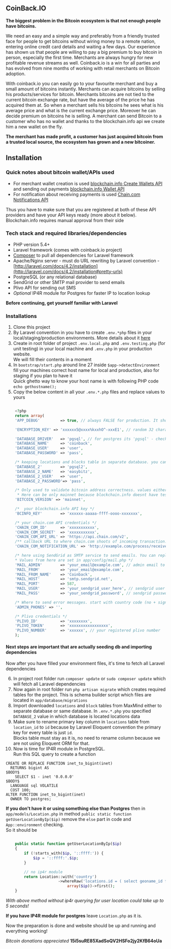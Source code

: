 ## CoinBack.IO

**The biggest problem in the Bitcoin ecosystem is that not enough people have bitcoins.**

We need an easy and a simple way and preferably from a friendly trusted face for people to get bitcoins without wiring money to a remote nation, entering online credit card details and waiting a few days. Our experience has shown us that people are willing to pay a big premium to buy bitcoin in person, especially the first time. Merchants are always hungry for new profitable revenue streams as well. Coinback.io is a win for all parties and has evolved from nine months of working with retail merchants on Bitcoin adoption.

With coinback.io you can easily go to your favourite merchant and buy a small amount of bitcoins instantly. Merchants can acquire bitcoins by selling his products/services for bitcoin. Merchants bitcoins are not tied to the current bitcoin exchange rate, but have the average of the price he has acquired them at. So when a merchant sells his bitcoins he sees what is his average price and what is the current exchange price. Moreover he can decide premium on bitcoins he is selling. A merchant can send Bitcoin to a customer who has no wallet and thanks to the blockchain.info api we create him a new wallet on the fly.

**The merchant has made profit, a customer has just acquired bitcoin from a trusted local source, the ecosystem has grown and a new bitcoiner.**


## Installation
### Quick notes about bitcoin wallet/APIs used
+ For merchant wallet creation is used [blockchain.info Create Wallets API](https://blockchain.info/api/create_wallet) and sending out payments
 [blockchain.info Wallet API](https://blockchain.info/api/blockchain_wallet_api)
+ For notification about receiving payments is used [Chain.com Notifications API](https://chain.com/docs#notifications-overview)

Thus you have to make sure that you are registered at both of these API providers and have your API keys ready (more about it below).  
Blockchain.info requires manual approval from their side
### Tech stack and required libraries/dependencies
+ PHP version 5.4+
+ Laravel framework (comes with coinback.io project)
+ [Composer](https://getcomposer.org/) to pull all dependencies for Laravel framework
+ Apache/Nginx server - must do URL rewriting by Laravel convention - [http://laravel.com/docs/4.2/installation](http://laravel.com/docs/4.2/installation#pretty-urls)
+ PostgreSQL (or any relational database)
+ SendGrid or other SMTP mail provider to send emails
+ Plivo API for sending out SMS
+ *Optional* IP4R module for Postgres for faster IP to location lookup

**Before continuing, get yourself familiar with Laravel**

### Installations
1. Clone this project
2. By Laravel convention in you have to create `.env.*php` files in your local/staging/production environments. More details about it [here](http://laravel.com/docs/4.2/configuration#protecting-sensitive-configuration)
3. Create in root folder of project `.env.local.php` and `.env.testing.php` (for unit testing) in your local machine and `.env.php` in your production website.  
We will fill their contents in a moment
4. In `bootstrap/start.php` around line 27 inside `$app->detectEnvironment` fill your machines correct host name for local and production, also for staging if you plan to have it  
Quick ghetto way to know your host name is with following PHP code `echo gethostname();`
5. Copy the below content in all your `.env.*.php` files and replace values to yours

```php

    <?php
    return array(
	'APP_DEBUG'         => true, // always FALSE for production. It shows the debugbar in browser and full stacktrace on screen if errors happen

	'ENCRYPTION_KEY' => 'xxxxxx5@xxxx%kxxhO^-xxxE1', // random 32 characters encryption key used to encrypt passwords and other sensitive data

	'DATABASE_DRIVER'   => 'pgsql', // for postgres its 'pgsql' - check in Laravel documentation
	'DATABASE_NAME'     => 'coinback',
	'DATABASE_USER'     => 'user',
	'DATABASE_PASSWORD' => 'pass',

	/* keeping locations and blocks table in separate database. you can have it same as first database, just fill same values as your first database */
	'DATABASE_2'        => 'pgsql2',
	'DATABASE_2_NAME'   => 'easybitz',
	'DATABASE_2_USER'   => 'user',
	'DATABASE_2_PASSWORD'=> 'pass',

	/* Only used to validate bitcoin address correctness. values either mainnet or testnet.
	 * Here can be only mainnet because blockchain.info doesnt have testnet */
	'BITCOIN_VERSION' => 'mainnet',

	/*  your blockchain.info API key */
	'BCINFO_KEY'        => 'xxxxxx-aaaaa-ffff-oooo-xxxxxxx',

	/* your chain.com API credentials */
	'CHAIN_COM_ID'      => 'xxxxxxxxxxx',
	'CHAIN_COM_SECRET'  => 'xxxxxxxxxxx',
	'CHAIN_COM_API_URL' => 'https://api.chain.com/v2',
	/** callback URL to where chain.com shoots of incoming transaction. Here it's in @ControlController#postReceive*/
	'CHAIN_COM_NOTIFICATION_URL' => 'http://example.com/process/receive',

	/* here using SendGrid as SMTP service to send emails. You can replace SendGrid with any other SMTP provider
	* Values from here are set in app/config/mail.php */
	'MAIL_ADMIN'        => 'your_email@example.com', // admin email to where error logs are sent
	'MAIL_FROM'         => 'your_email@example.com',
	'MAIL_FROM_NAME'    => 'Coinback',
	'MAIL_HOST'         => 'smtp.sendgrid.net',
	'MAIL_PORT'         => 587,
	'MAIL_USER'         => 'your_sendgrid_user_here', // sendgrid user
	'MAIL_PASS'         => 'your_sendgrid_password', // sendgrid password

	/* Where to send error messages. start with country code (no + sign in front), phones are comma separated */
	'ADMIN_PHONES' => '',

	/* Plivo credentials */
	'PLIVO_ID'          => 'xxxxxxxx',
	'PLIVO_TOKEN'       => 'xxxxxxxxxxxxxxxxx',
	'PLIVO_NUMBER'      => 'xxxxxx', // your registered plivo number
    );
```

#### Next steps are important that are actually seeding db and importing dependencies  
Now after you have filled your environment files, it's time to fetch all Laravel dependencies

6. In project root folder run `composer update` or `sudo composer update` which will fetch all Laravel dependencies
7. Now again in root folder run `php artisan migrate` which creates required tables for the project. This is schema builder script which files are located in `app/database/migrations`
8. Import downloaded `locations` and `block` tables from MaxMind either to separate database or same database. In `.env.*.php` you specified `DATABASE_2` value in which database is located locations data
9. Make sure to rename primary key column in `locations` table from `location_id` to `id` because by Laravel Eloquent convention the primary key for every table is just `id`.  
Blocks table must stay as it is, no need to rename column because we are not using Eloquent ORM for that.
10. Now is time for IP4R module in PostgreSQL.  
Run this SQL query to create a function

```
CREATE OR REPLACE FUNCTION inet_to_bigint(inet)
  RETURNS bigint AS
$BODY$
    SELECT $1 - inet '0.0.0.0'
$BODY$
  LANGUAGE sql VOLATILE
  COST 100;
ALTER FUNCTION inet_to_bigint(inet)
  OWNER TO postgres;
```

**If you don't have it or using something else than Postgres** then in `app/models/Location.php` in method `public static function getUserLocationByIp($ip)` remove the `else` part in code and `App::environment` checking.  
So it should be

```php

	public static function getUserLocationByIp($ip)
	{
		if (!starts_with($ip, '::ffff:')) {
			$ip = '::ffff:'.$ip;
		}

		// no ip4r module
        return Location::with('country')
                       ->whereRaw('locations.id = ( select geoname_id from blocks where net_ip >>= ? )',
                           array($ip))->first();
	}
```

*With above method without ip4r querying for user location could take up to 5 seconds!*

**If you have IP4R module for postgres** leave `Location.php` as it is.

Now the preparation is done and website should be up and running and everything working!

*Bitcoin donations appreciated* **15i5suRE85XadSoQV2HSFo2jy2KfB64oUa**